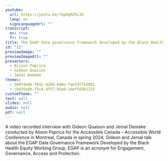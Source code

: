 ```yaml
---
youtube:
  url: https://youtu.be/76pOqMJhL3A
  lang: en
  signLanguageUrl: ""
transcript:
  en: true
  fr: true
title: The EGAP data governance framework developed by the Black Health Equity Working Group
id: "11"
previewImage: ""
previewImageAlt: ""
presenters:
  - Alison Paprica
  - Gideon Quaison
  - Jemal Demeke
themes:
  - 50974e4b-f81c-42b6-848e-faefdff5d892
  - cbd35edb-f5c4-4f57-92a0-18effd3b1233
customTheme: ""
text: null
slides: null
audio: null
pdf: null
---
```

A video recorded interview with Gideon Quaison and Jemal Demeke conducted by Alison Paprica for the Accessible Canada – Accessible World Conference in Montreal, Canada in spring 2024. Gideon and Jemal talk about the EGAP Data Governance Framework Developed by the Black Health Equity Working Group, EGAP is an acronym for Engagement, Governance, Access and Protection.
